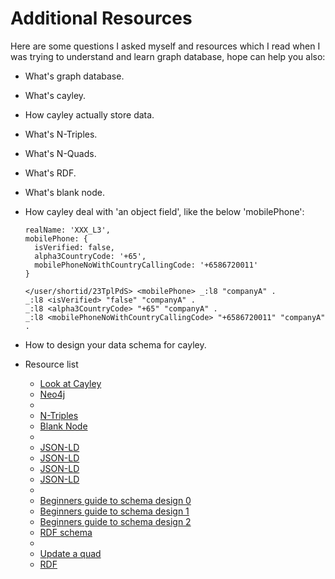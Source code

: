 # Additional Resources

Here are some questions I asked myself and resources which I read when I was trying to understand and learn graph database, hope can help you also:

* What's graph database.
* What's cayley.
* How cayley actually store data.
* What's N-Triples.
* What's N-Quads.
* What's RDF.
* What's blank node.
* How cayley deal with 'an object field', like the below 'mobilePhone':

  ```
  realName: 'XXX_L3',
  mobilePhone: {
    isVerified: false,
    alpha3CountryCode: '+65',
    mobilePhoneNoWithCountryCallingCode: '+6586720011'
  }

  </user/shortid/23TplPdS> <mobilePhone> _:l8 "companyA" .
  _:l8 <isVerified> "false" "companyA" .
  _:l8 <alpha3CountryCode> "+65" "companyA" .
  _:l8 <mobilePhoneNoWithCountryCallingCode> "+6586720011" "companyA" .
  ```
* How to design your data schema for cayley.

* Resource list
  * [Look at Cayley](http://blog.thefrontiergroup.com.au/2014/10/look-cayley/)
  * [Neo4j](http://info.neo4j.com/rs/neotechnology/images/Graph_Databases_2e_Neo4j.pdf)
  * 
  * [N-Triples](https://en.wikipedia.org/wiki/N-Triples)
  * [Blank Node](https://en.wikipedia.org/wiki/Blank_node)
  * 
  * [JSON-LD](http://json-ld.org/learn.html)
  * [JSON-LD](http://json-ld.org/spec/latest/json-ld-rdf/)
  * [JSON-LD](https://www.w3.org/TR/json-ld/)
  * [JSON-LD](https://www.w3.org/TR/json-ld-api/)
  * 
  * [Beginners guide to schema design 0](https://discourse.cayley.io/t/beginners-guide-to-schema-design-working-thread/436)
  * [Beginners guide to schema design 1](https://github.com/tamethecomplex/tutorial-documents/blob/master/cayley/BeginnersGraphDatabaseSchemaDesign.md)
  * [Beginners guide to schema design 2](https://discourse.cayley.io/t/best-place-for-a-beginner-to-learn-about-schema-design/432)
  * [RDF schema](https://www.w3.org/TR/rdf-schema/)
  * 
  * [Update a quad](https://discourse.cayley.io/t/code-review-how-to-update-a-quad/336/7)
  * [RDF](https://discourse.cayley.io/t/how-to-improve-my-data-and-explain-the-topic-of-rdf/345/9)


